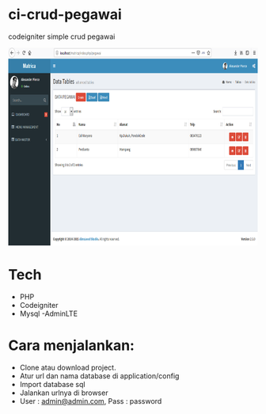# ci-crud-pegawai
codeigniter simple crud pegawai

<p align="center"><img height="400px" src="https://github.com/perdianto27/ci-crud-pegawai/blob/master/sc.png"></p>

# Tech
- PHP
- Codeigniter
- Mysql
-AdminLTE

# Cara menjalankan:
- Clone atau download project.
- Atur url dan nama database di application/config
- Import database sql
- Jalankan urlnya di browser
- User : admin@admin.com, Pass : password
